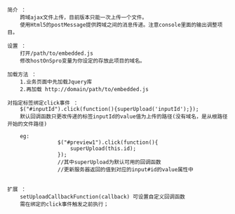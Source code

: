     简介 ：
        跨域ajax文件上传，目前版本只能一次上传一个文件。
        使用Html5的postMessage提供跨域之间的消息传递。注意console里面的输出调整项目。

    设置 ：
        打开/path/to/embedded.js
        修改hostOnSpro变量为你设定的存放此项目的域名。

    加载方法 ：
        1.业务页面中先加载Jquery库
        2.再加载 http://domain/path/to/embedded.js

    对指定标签绑定click事件 ：
        $("#inputId").click(function(){superUpload('inputId');});
        默认回调函数只更改传递的标签inputId的value值为上传的路径(没有域名，是从根路径开始的文件路径)

        eg:
                    $("#preview1").click(function(){
                        superUpload(this.id);
                    });
                    //其中superUpload为默认可用的回调函数
                    //更新服务器返回的值到对应的input#id的value属性中


    扩展 ：
        setUploadCallbackFunction(callback) 可设置自定义回调函数
        需在绑定的click事件触发之前执行；